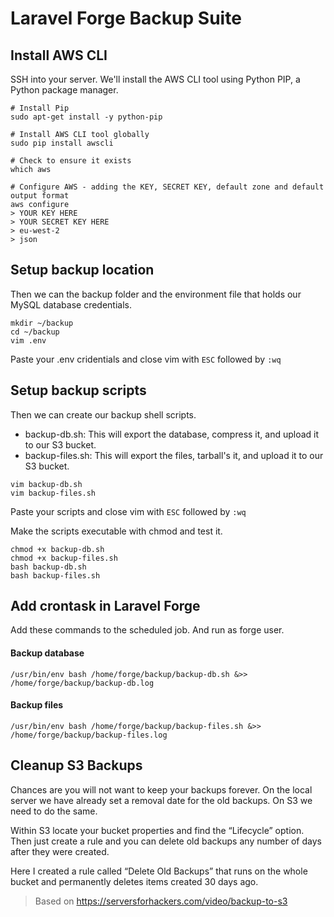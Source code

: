 Laravel Forge Backup Suite
=========



## Install AWS CLI
SSH into your server. 
We'll install the AWS CLI tool using Python PIP, a Python package manager.

````
# Install Pip
sudo apt-get install -y python-pip

# Install AWS CLI tool globally
sudo pip install awscli

# Check to ensure it exists
which aws

# Configure AWS - adding the KEY, SECRET KEY, default zone and default output format
aws configure
> YOUR KEY HERE
> YOUR SECRET KEY HERE
> eu-west-2
> json
````

## Setup backup location
Then we can the backup folder and the environment file that holds our MySQL database credentials.

````
mkdir ~/backup
cd ~/backup
vim .env
````
Paste your .env cridentials and close vim with ``ESC`` followed by ``:wq``

## Setup backup scripts
Then we can create our backup shell scripts.
- backup-db.sh: This will export the database, compress it, and upload it to our S3 bucket.
- backup-files.sh: This will export the files, tarball's it, and upload it to our S3 bucket.

````
vim backup-db.sh
vim backup-files.sh
````
Paste your scripts and close vim with ``ESC`` followed by ``:wq``

Make the scripts executable with chmod and test it.

````
chmod +x backup-db.sh
chmod +x backup-files.sh
bash backup-db.sh
bash backup-files.sh
````

## Add crontask in Laravel Forge
Add these commands to the scheduled job. And run as forge user. 

#### Backup database
````
/usr/bin/env bash /home/forge/backup/backup-db.sh &>> /home/forge/backup/backup-db.log
````
#### Backup files
````
/usr/bin/env bash /home/forge/backup/backup-files.sh &>> /home/forge/backup/backup-files.log
````

## Cleanup S3 Backups

Chances are you will not want to keep your backups forever. On the local server we have already set a removal date for the old backups. On S3 we need to do the same.

Within S3 locate your bucket properties and find the “Lifecycle” option. Then just create a rule and you can delete old backups any number of days after they were created.

Here I created a rule called “Delete Old Backups” that runs on the whole bucket and permanently deletes items created 30 days ago.

> Based on https://serversforhackers.com/video/backup-to-s3
